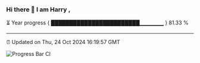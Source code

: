 ### Hi there 👋 I am Harry , 

⏳ Year progress { ████████████████████████▁▁▁▁▁▁ } 81.33 %

---

⏰ Updated on Thu, 24 Oct 2024 16:19:57 GMT

![Progress Bar CI](https://github.com/duykhang68/duykhang68/workflows/Progress%20Bar%20CI/badge.svg)
